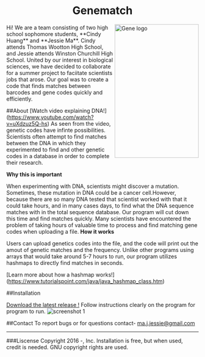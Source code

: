 <h1> <center> Genematch </center> </h1>
<img src="http://bestanimations.com/Science/Biology/DNA/dna-rna-double-helix-rotating-animation-17.gif"
8	 height= 350 width= 220 alt="Gene logo" title="Genematch" align="right" />
Hi! We are a team consisting of two high school sophomore students, **Cindy Huang** and **Jessie Ma**. Cindy attends Thomas Wootton High School, and Jessie attends Winston Churchill High School. United by our interest in biological sciences, we have decided to collaborate for a summer project to faciitate scientists jobs that arose. Our goal was to create a code that finds matches between barcodes and gene codes quickly and efficiently.





##About 
[Watch video explaining DNA!] (https://www.youtube.com/watch?v=uXdzuz5Q-hs)
As seen from the video, genetic codes have infinte possibilities. Scientists often attempt to find matches between the DNA in which they experimented to find and other genetic codes in a database in order to complete their research.


**Why this is important** 

When experimenting with DNA, scientists might discover a mutation. Sometimes, these mutation in DNA  could be a cancer cell.However, because there are so many DNA tested that scientist worked with that it could take hours, and in many cases days, to find what the DNA sequence matches with in the total sequence database. Our program will cut down this time and find matches quickly.
Many scientists have encountered the problem of taking hours of valuable time to process and find matching gene codes when uploading a file.
**How it works**


Users can upload genetics codes into the file, and the code will print out the amout of genetic matches and the frequency. 
Unlike other programs using arrays that would take around 5-7 hours to run, our program utilizes hashmaps to directly find matches in seconds.



[Learn more about how a hashmap works!] (https://www.tutorialspoint.com/java/java_hashmap_class.htm)


##Installation

[Download the latest release !](https://github.com/jjessiima/genematch/blob/master/test.jar)
Follow instructions clearly on the program for program to run.
![screenshot 1](https://cloud.githubusercontent.com/assets/21975066/19016040/02e8dfc8-87de-11e6-91fa-4dd27e6b3a31.png)


##Contact
To report bugs or for questions contact-
ma.j.jessie@gmail.com 

---

###Liscense
Copyright 2016 -, Inc.
Installation is free, but when used, credit is needed.
GNU copyright rights are used.

